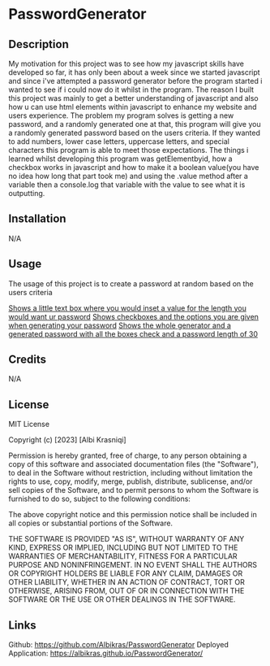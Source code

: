 # PasswordGenerator

## Description

My motivation for this project was to see how my javascript skills have developed so far, it has only been about a week since we started javascript and since i've attempted a password generator before the program started i wanted to see if i could now do it whilst in the program.  The reason I built this project was mainly to get a better understanding of javascript and also how u can use html elements within javascript to enhance my website and users experience.  The problem my program solves is getting a new password, and a randomly generated one at that, this program will give you a randomly generated password based on the users criteria.  If they wanted to add numbers, lower case letters, uppercase letters, and special characters this program is able to meet those expectations.  The things i learned whilst developing this program was getElementbyid, how a checkbox works in javascript and how to make it a boolean value(you have no idea how long that part took me) and using the .value method after a variable then a console.log that variable with the value to see what it is outputting.

## Installation

N/A

## Usage

The usage of this project is to create a password at random based on the users criteria

[Shows a little text box where you would inset a value for the length you would want ur password](./assets/images/Amount.png)
[Shows checkboxes and the options you are given when generating your password](./assets/images/Checkboxes.png)
[Shows the whole generator and a generated password with all the boxes check and a password length of 30](./assets/images/Gen.png)

## Credits

N/A

## License

MIT License

Copyright (c) [2023] [Albi Krasniqi]

Permission is hereby granted, free of charge, to any person obtaining a copy
of this software and associated documentation files (the "Software"), to deal
in the Software without restriction, including without limitation the rights
to use, copy, modify, merge, publish, distribute, sublicense, and/or sell
copies of the Software, and to permit persons to whom the Software is
furnished to do so, subject to the following conditions:

The above copyright notice and this permission notice shall be included in all
copies or substantial portions of the Software.

THE SOFTWARE IS PROVIDED "AS IS", WITHOUT WARRANTY OF ANY KIND, EXPRESS OR
IMPLIED, INCLUDING BUT NOT LIMITED TO THE WARRANTIES OF MERCHANTABILITY,
FITNESS FOR A PARTICULAR PURPOSE AND NONINFRINGEMENT. IN NO EVENT SHALL THE
AUTHORS OR COPYRIGHT HOLDERS BE LIABLE FOR ANY CLAIM, DAMAGES OR OTHER
LIABILITY, WHETHER IN AN ACTION OF CONTRACT, TORT OR OTHERWISE, ARISING FROM,
OUT OF OR IN CONNECTION WITH THE SOFTWARE OR THE USE OR OTHER DEALINGS IN THE
SOFTWARE.

## Links 

Github: https://github.com/Albikras/PasswordGenerator
Deployed Application: https://albikras.github.io/PasswordGenerator/